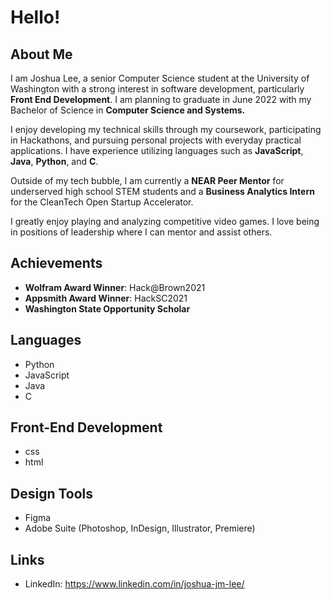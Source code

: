 # Hello!

## About Me

I am Joshua Lee, a senior Computer Science student at the University of Washington with a strong interest in software development, particularly **Front End Development**. I am planning to graduate in June 2022 with my Bachelor of Science in **Computer Science and Systems.** 

I enjoy developing my technical skills through my coursework, participating in Hackathons, and pursuing personal projects with everyday practical applications. I have experience utilizing languages such as **JavaScript**, **Java**, **Python**, and **C**.

Outside of my tech bubble, I am currently a **NEAR Peer Mentor** for underserved high school STEM students and a **Business Analytics Intern** for the CleanTech Open Startup Accelerator.

I greatly enjoy playing and analyzing competitive video games. I love being in positions of leadership where I can mentor and assist others.

## Achievements

  - **Wolfram Award Winner**: Hack@Brown2021
  - **Appsmith Award Winner**: HackSC2021
  - **Washington State Opportunity Scholar**
  
## Languages

  - Python
  - JavaScript
  - Java
  - C

## Front-End Development

  - css
  - html
  
## Design Tools
  - Figma
  - Adobe Suite (Photoshop, InDesign, Illustrator, Premiere)

## Links

  - LinkedIn: https://www.linkedin.com/in/joshua-jm-lee/





